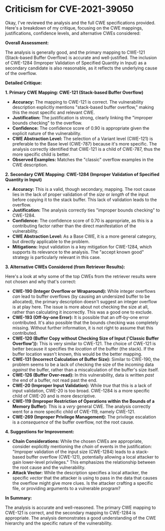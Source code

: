 # Criticism for CVE-2021-39050

Okay, I've reviewed the analysis and the full CWE specifications provided. Here's a breakdown of my critique, focusing on the CWE mappings, justifications, confidence levels, and alternative CWEs considered:

**Overall Assessment:**

The analysis is generally good, and the primary mapping to CWE-121 (Stack-based Buffer Overflow) is accurate and well-justified. The inclusion of CWE-1284 (Improper Validation of Specified Quantity in Input) as a secondary candidate is also reasonable, as it reflects the underlying cause of the overflow.

**Detailed Critique:**

**1. Primary CWE Mapping: CWE-121 (Stack-based Buffer Overflow)**

*   **Accuracy:** The mapping to CWE-121 is correct. The vulnerability description explicitly mentions "stack-based buffer overflow," making this the most specific and relevant CWE.
*   **Justification:** The justification is strong, clearly linking the "improper bounds checking" to the overflow.
*   **Confidence:** The confidence score of 0.90 is appropriate given the explicit nature of the vulnerability.
*   **CWE Abstraction Level:** The selection of a Variant level (CWE-121) is preferable to the Base level (CWE-787) because it's more specific.  The analysis correctly identified that CWE-121 is a child of CWE-787, thus the more specific child is better.
*   **Observed Examples:** Matches the "classic" overflow examples in the CWE description.

**2. Secondary CWE Mapping: CWE-1284 (Improper Validation of Specified Quantity in Input)**

*   **Accuracy:** This is a valid, though secondary, mapping. The root cause lies in the lack of proper validation of the *size* or *length* of the input before copying it to the stack buffer. This lack of validation leads to the overflow.
*   **Justification:** The analysis correctly ties "improper bounds checking" to CWE-1284.
*   **Confidence:** The confidence score of 0.70 is appropriate, as this is a contributing factor rather than the direct manifestation of the vulnerability.
*   **CWE Abstraction Level:** As a Base CWE, it is a more general category, but directly applicable to the problem.
*   **Mitigations:** Input validation is a key mitigation for CWE-1284, which supports its relevance to the analysis. The "accept known good" strategy is particularly relevant in this case.

**3. Alternative CWEs Considered (from Retriever Results):**

Here's a look at why some of the top CWEs from the retriever results were not chosen and why that's correct:

*   **CWE-190 (Integer Overflow or Wraparound):** While integer overflows *can* lead to buffer overflows (by causing an undersized buffer to be allocated), the primary description doesn't suggest an integer overflow is at play here. The issue is more about not checking the size at all, rather than calculating it incorrectly. This was a good one to exclude.
*   **CWE-193 (Off-by-one Error):** It is possible that an off-by-one error contributed. It's also possible that the bounds checking was completely missing. Without further information, it is not right to assume that this contributed.
*   **CWE-120 (Buffer Copy without Checking Size of Input ('Classic Buffer Overflow')):** This is very similar to CWE-121.  The choice of CWE-121 is better because it specifies the *location* of the buffer (the stack). If the buffer location wasn't known, this would be the better mapping.
*   **CWE-131 (Incorrect Calculation of Buffer Size):** Similar to CWE-190, the problem seems to be a lack of checking the size of the incoming data *against* the buffer, rather than a miscalculation of the buffer's size itself.
*   **CWE-126 (Buffer Over-read):** In this vulnerability, data is written *past* the end of a buffer, not read past the end.
*   **CWE-20 (Improper Input Validation):** While *true* that this is a lack of input validation, CWE-20 is too broad. CWE-1284 is a more specific child of CWE-20 and is more descriptive.
*   **CWE-119 (Improper Restriction of Operations within the Bounds of a Memory Buffer):** This is a *very* general CWE. The analysis correctly went for a more specific child of CWE-119, namely CWE-121.
*   **CWE-269 (Improper Privilege Management):** The privilege escalation is a *consequence* of the buffer overflow, not the root cause.

**4. Suggestions for Improvement:**

*   **Chain Considerations:** While the chosen CWEs are appropriate, consider explicitly mentioning the *chain* of events in the justification:  "Improper validation of the input size (CWE-1284) leads to a stack-based buffer overflow (CWE-121), potentially allowing a local attacker to gain lower-level privileges." This emphasizes the relationship between the root cause and the vulnerability.
*  **Attack Vector:** While the description specifies a local attacker, the specific *vector* that the attacker is using to pass in the data that causes the overflow might give more clues. Is the attacker crafting a specific file, or providing arguments to a vulnerable program?

**In Summary:**

The analysis is accurate and well-reasoned. The primary CWE mapping to CWE-121 is correct, and the secondary mapping to CWE-1284 is appropriate. The analysis demonstrates a good understanding of the CWE hierarchy and the specific nature of the vulnerability.